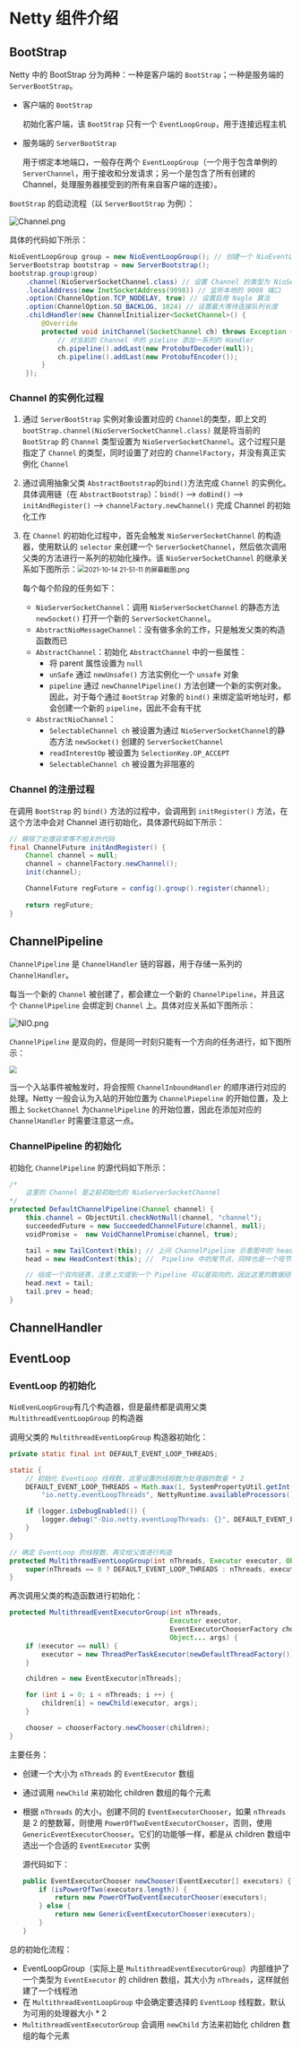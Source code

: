 # Netty 组件介绍

## BootStrap

Netty 中的 BootStrap 分为两种：一种是客户端的 `BootStrap`；一种是服务端的 `ServerBootStrap`。

- 客户端的 `BootStrap`

  初始化客户端，该 `BootStrap` 只有一个 `EventLoopGroup`，用于连接远程主机

- 服务端的 `ServerBootStrap`

  用于绑定本地端口，一般存在两个 `EventLoopGroup`（一个用于包含单例的 `ServerChannel`，用于接收和分发请求；另一个是包含了所有创建的 Channel，处理服务器接受到的所有来自客户端的连接）。

`BootStrap` 的启动流程（以 `ServerBootStrap` 为例）：

![Channel.png](https://i.loli.net/2021/10/14/hOva4TZ7omdAWe1.png)

具体的代码如下所示：

```java
NioEventLoopGroup group = new NioEventLoopGroup(); // 创建一个 NioEventLoopGroup
ServerBootstrap bootstrap = new ServerBootstrap(); 
bootstrap.group(group)
    .channel(NioServerSocketChannel.class) // 设置 Channel 的类型为 NioServerSocketChannel
    .localAddress(new InetSocketAddress(9098)) // 监听本地的 9098 端口
    .option(ChannelOption.TCP_NODELAY, true) // 设置启用 Nagle 算法
    .option(ChannelOption.SO_BACKLOG, 1024) // 设置最大等待连接队列长度
    .childHandler(new ChannelInitializer<SocketChannel>() {
        @Override
        protected void initChannel(SocketChannel ch) throws Exception {
            // 对当前的 Channel 中的 pieline 添加一系列的 Handler
            ch.pipeline().addLast(new ProtobufDecoder(null));
            ch.pipeline().addLast(new ProtobufEncoder());
        }
    });
```



### Channel 的实例化过程

1. 通过 `ServerBootStrap` 实例对象设置对应的 `Channel`的类型，即上文的 `bootStrap.channel(NioServerSocketChannel.class)` 就是将当前的 `BootStrap` 的 `Channel` 类型设置为 `NioServerSocketChannel`。这个过程只是指定了 `Channel` 的类型，同时设置了对应的 `ChannelFactory`，并没有真正实例化 `Channel`

2. 通过调用抽象父类  `AbstractBootstrap`的`bind()`方法完成 `Channel` 的实例化。具体调用链（在 `AbstractBootstrap`）：`bind()` ——> `doBind()` ——> `initAndRegister()` ——> `channelFactory.newChannel()` 完成 Channel 的初始化工作

3. 在 `Channel` 的初始化过程中，首先会触发 `NioServerSocketChannel` 的构造器，使用默认的 `selector` 来创建一个 `ServerSocketChannel`，然后依次调用父类的方法进行一系列的初始化操作。该 `NioServerSocketChannel` 的继承关系如下图所示：<img src="https://i.loli.net/2021/10/14/59irmSKfx4pU2Xw.png" alt="2021-10-14 21-51-11 的屏幕截图.png" style="zoom:80%;" />

   每个每个阶段的任务如下：

   - `NioServerSocketChannel`：调用 `NioServerSocketChannel` 的静态方法 `newSocket()` 打开一个新的 `ServerSocketChannel`。
   - `AbstractNioMessageChannel`：没有做多余的工作，只是触发父类的构造函数而已
   - `AbstractChannel`：初始化 `AbstractChannel` 中的一些属性：
     - 将 parent 属性设置为 `null`
     - `unSafe` 通过 `newUnsafe()` 方法实例化一个 `unsafe` 对象
     - `pipeline` 通过 `newChannelPipeline()` 方法创建一个新的实例对象。因此，对于每个通过 `BootStrap` 对象的  `bind()` 来绑定监听地址时，都会创建一个新的 `pipeline`，因此不会有干扰
   - `AbstractNioChannel`：
     - `SelectableChannel ch` 被设置为通过 `NioServerSocketChannel`的静态方法 `newSocket()` 创建的 `ServerSocketChannel`
     - `readInterestOp` 被设置为 `SelectionKey.OP_ACCEPT`
     - `SelectableChannel ch` 被设置为非阻塞的

### Channel 的注册过程

在调用 `BootStrap` 的 `bind()` 方法的过程中，会调用到 `initRegister()` 方法，在这个方法中会对 Channel 进行初始化，具体源代码如下所示：

```java
// 移除了处理异常等不相关的代码
final ChannelFuture initAndRegister() {
    Channel channel = null;
    channel = channelFactory.newChannel();
    init(channel);

    ChannelFuture regFuture = config().group().register(channel);
    
    return regFuture;
}
```



## ChannelPipeline

`ChannelPipeline` 是 `ChannelHandler` 链的容器，用于存储一系列的 `ChannelHandler`。

每当一个新的 `Channel` 被创建了，都会建立一个新的 `ChannelPipeline`，并且这个 `ChannelPipeline` 会绑定到 `Channel` 上。具体对应关系如下图所示：

![NIO.png](https://i.loli.net/2021/10/14/Y9NxfiGKqVJaePI.png)

`ChannelPipeline` 是双向的，但是同一时刻只能有一个方向的任务进行，如下图所示：

<img src="http://tutorials.jenkov.com/images/netty/channelpipeline-1.png" style="zoom:80%">

当一个入站事件被触发时，将会按照 `ChannelInboundHandler` 的顺序进行对应的处理。Netty 一般会认为入站的开始位置为 `ChannelPiepeline` 的开始位置，及上图上 `SocketChannel` 为`ChannelPipeline` 的开始位置，因此在添加对应的 `ChannelHandler` 时需要注意这一点。



### ChannelPipeline 的初始化

初始化 `ChannelPipeline` 的源代码如下所示：

```java
/*
	这里的 Channel 是之前初始化的 NioServerSocketChannel
*/
protected DefaultChannelPipeline(Channel channel) {
    this.channel = ObjectUtil.checkNotNull(channel, "channel");
    succeededFuture = new SucceededChannelFuture(channel, null);
    voidPromise =  new VoidChannelPromise(channel, true);

    tail = new TailContext(this); // 上问 ChannelPipeline 示意图中的 head 节点，这是一个哑节点
    head = new HeadContext(this); //  Pipeline 中的尾节点，同样也是一个哑节点

    // 组成一个双向链表，注意上文提到一个 Pipeline 可以是双向的，因此这里的数据结构采用双向链表
    head.next = tail;
    tail.prev = head;
}
```



## ChannelHandler

## EventLoop

### EventLoop 的初始化

`NioEvenLoopGroup`有几个构造器，但是最终都是调用父类 `MultithreadEventLoopGroup` 的构造器

调用父类的 `MultithreadEventLoopGroup` 构造器初始化：

```java
private static final int DEFAULT_EVENT_LOOP_THREADS;

static {
    // 初始化 EventLoop 线程数，这里设置的线程数为处理器的数量 * 2
    DEFAULT_EVENT_LOOP_THREADS = Math.max(1, SystemPropertyUtil.getInt(
        "io.netty.eventLoopThreads", NettyRuntime.availableProcessors() * 2));

    if (logger.isDebugEnabled()) {
        logger.debug("-Dio.netty.eventLoopThreads: {}", DEFAULT_EVENT_LOOP_THREADS);
    }
}

// 确定 EventLoop 的线程数，再交给父类进行构造
protected MultithreadEventLoopGroup(int nThreads, Executor executor, Object... args) {
    super(nThreads == 0 ? DEFAULT_EVENT_LOOP_THREADS : nThreads, executor, args);
}
```

再次调用父类的构造函数进行初始化：

```java
protected MultithreadEventExecutorGroup(int nThreads, 
                                        Executor executor,
                                        EventExecutorChooserFactory chooserFactory, 
                                        Object... args) {
    if (executor == null) {
        executor = new ThreadPerTaskExecutor(newDefaultThreadFactory());
    }

    children = new EventExecutor[nThreads];

    for (int i = 0; i < nThreads; i ++) {
        children[i] = newChild(executor, args);
    }

    chooser = chooserFactory.newChooser(children);
}
```

主要任务：

- 创建一个大小为 `nThreads` 的 `EventExecutor` 数组

- 通过调用 `newChild` 来初始化 children 数组的每个元素

- 根据 `nThreads` 的大小，创建不同的 `EventExecutorChooser`，如果 `nThreads` 是 2 的整数幂，则使用 `PowerOfTwoEventExecutorChooser`，否则，使用 `GenericEventExecutorChooser`。它们的功能够一样，都是从 children 数组中选出一个合适的 `EventExecutor` 实例

  源代码如下：

  ```java
  public EventExecutorChooser newChooser(EventExecutor[] executors) {
      if (isPowerOfTwo(executors.length)) {
          return new PowerOfTwoEventExecutorChooser(executors);
      } else {
          return new GenericEventExecutorChooser(executors);
      }
  }
  ```

总的初始化流程：

- EventLoopGroup（实际上是 `MultithreadEventExecutorGroup`）内部维护了一个类型为 `EventExecutor` 的 children 数组，其大小为 `nThreads`，这样就创建了一个线程池
- 在 `MultithreadEventLoopGroup` 中会确定要选择的 `EventLoop` 线程数，默认为可用的处理器大小 * 2
- `MultithreadEventExecutorGroup` 会调用 `newChild` 方法来初始化 children 数组的每个元素